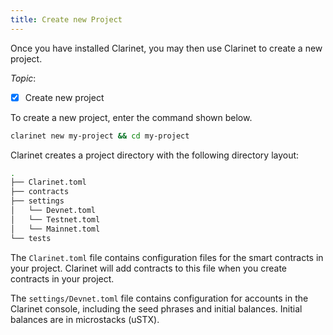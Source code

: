 ```yaml
---
title: Create new Project
---
```


Once you have installed Clarinet, you may then use Clarinet to create a new project. 

*Topic*:

- [x] Create new project

To create a new project, enter the command shown below.

```bash
clarinet new my-project && cd my-project
``` 

Clarinet creates a project directory with the following directory layout: 

```bash
.
├── Clarinet.toml
├── contracts
├── settings
│   └── Devnet.toml
│   └── Testnet.toml
│   └── Mainnet.toml
└── tests
```


The `Clarinet.toml` file contains configuration files for the smart contracts in your project. Clarinet will add contracts to this file when you create contracts in your project.

The `settings/Devnet.toml` file contains configuration for accounts in the Clarinet console, including the seed phrases and initial balances. Initial balances are in microstacks (uSTX).

